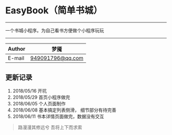# EasyBook（简单书城）


****
一个书城小程序。为自己看书方便做个小程序玩玩
****

	
|Author|梦魇|
|---|---
|E-mail|949091796@qq.com



## 更新记录

1. 2018/05/16 开坑
2. 2018/05/29 首页小程序做完 
3. 2018/06/05 个人页面制作
4. 2018/06/08 基本搞定列表侧滑， 细节部分有待完善
5. 2018/06/11 书本详情页面做完，数据没有交互


> 路漫漫其修远兮 吾将上下而求索